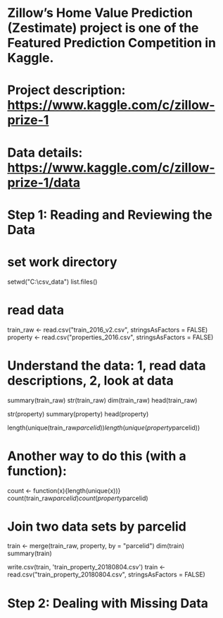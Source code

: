 # Zillow’s Home Value Prediction (Zestimate) project is one of the Featured Prediction Competition in Kaggle.
# Project description: https://www.kaggle.com/c/zillow-prize-1
# Data details: https://www.kaggle.com/c/zillow-prize-1/data

# Step 1: Reading and Reviewing the Data
# set work directory
setwd("C:\\csv_data")
list.files()

# read data
train_raw <- read.csv("train_2016_v2.csv", stringsAsFactors = FALSE)
property <- read.csv("properties_2016.csv", stringsAsFactors = FALSE)

# Understand the data: 1, read data descriptions, 2, look at data
summary(train_raw)
str(train_raw)
dim(train_raw)
head(train_raw)

str(property)
summary(property)
head(property)

length(unique(train_raw$parcelid))
length(unique(property$parcelid))

# Another way to do this (with a function):
count <- function(x){length(unique(x))}
count(train_raw$parcelid)
count(property$parcelid)

# Join two data sets by parcelid
train <- merge(train_raw, property, by = "parcelid")
dim(train)
summary(train)

write.csv(train, 'train_property_20180804.csv')
train <- read.csv("train_property_20180804.csv", stringsAsFactors = FALSE)

# Step 2: Dealing with Missing Data

